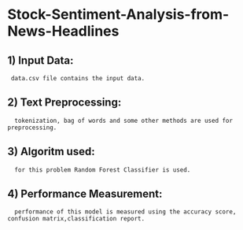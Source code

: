 # Stock-Sentiment-Analysis-from-News-Headlines

## 1) Input Data: 
     data.csv file contains the input data.

## 2) Text Preprocessing:
      tokenization, bag of words and some other methods are used for preprocessing.

## 3) Algoritm used:
      for this problem Random Forest Classifier is used. 

## 4) Performance Measurement:
      performance of this model is measured using the accuracy score, confusion matrix,classification report. 
